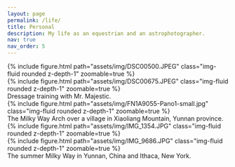 ```yaml
---
layout: page
permalink: /life/
title: Personal
description: My life as an equestrian and an astrophotographer. 
nav: true
nav_order: 5
---
```

<div class="row mt-3">
    <div class="col-sm mt-3 mt-md-0">
        {% include figure.html path="assets/img/DSC00500.JPEG" class="img-fluid rounded z-depth-1" zoomable=true %}
    </div>
    <div class="col-sm mt-3 mt-md-0">
        {% include figure.html path="assets/img/DSC00675.JPEG" class="img-fluid rounded z-depth-1" zoomable=true %}
    </div>
</div>
<div class="caption">
    Dressage training with Mr. Majestic.
</div>

<div class="row mt-3">
    <div class="col-sm mt-3 mt-md-0">
        {% include figure.html path="assets/img/FN1A9055-Pano1-small.jpg" class="img-fluid rounded z-depth-1" zoomable=true %}
    </div>
</div>
<div class="caption">
    The Milky Way Arch over a village in Xiaoliang Mountain, Yunnan province.
</div>

<div class="row mt-3">
    <div class="col-sm mt-3 mt-md-0">
        {% include figure.html path="assets/img/IMG_1354.JPG" class="img-fluid rounded z-depth-1" zoomable=true %}
    </div>
    <div class="col-sm mt-3 mt-md-0">
        {% include figure.html path="assets/img/IMG_9686.JPG" class="img-fluid rounded z-depth-1" zoomable=true %}
    </div>
</div>
<div class="caption">
    The summer Milky Way in Yunnan, China and Ithaca, New York.
</div>


